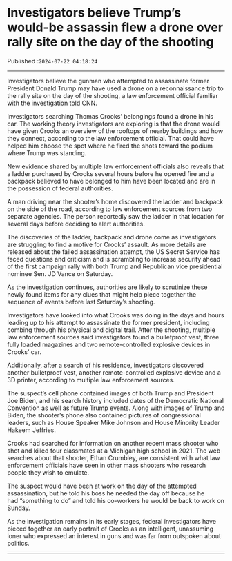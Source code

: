 # Investigators believe Trump’s would-be assassin flew a drone over rally site on the day of the shooting

Published :`2024-07-22 04:18:24`

---

Investigators believe the gunman who attempted to assassinate former President Donald Trump may have used a drone on a reconnaissance trip to the rally site on the day of the shooting, a law enforcement official familiar with the investigation told CNN.

Investigators searching Thomas Crooks’ belongings found a drone in his car. The working theory investigators are exploring is that the drone would have given Crooks an overview of the rooftops of nearby buildings and how they connect, according to the law enforcement official. That could have helped him choose the spot where he fired the shots toward the podium where Trump was standing.

New evidence shared by multiple law enforcement officials also reveals that a ladder purchased by Crooks several hours before he opened fire and a backpack believed to have belonged to him have been located and are in the possession of federal authorities.

A man driving near the shooter’s home discovered the ladder and backpack on the side of the road, according to law enforcement sources from two separate agencies. The person reportedly saw the ladder in that location for several days before deciding to alert authorities.

The discoveries of the ladder, backpack and drone come as investigators are struggling to find a motive for Crooks’ assault. As more details are released about the failed assassination attempt, the US Secret Service has faced questions and criticism and is scrambling to increase security ahead of the first campaign rally with both Trump and Republican vice presidential nominee Sen. JD Vance on Saturday.

As the investigation continues, authorities are likely to scrutinize these newly found items for any clues that might help piece together the sequence of events before last Saturday’s shooting.

Investigators have looked into what Crooks was doing in the days and hours leading up to his attempt to assassinate the former president, including combing through his physical and digital trail. After the shooting, multiple law enforcement sources said investigators found a bulletproof vest, three fully loaded magazines and two remote-controlled explosive devices in Crooks’ car.

Additionally, after a search of his residence, investigators discovered another bulletproof vest, another remote-controlled explosive device and a 3D printer, according to multiple law enforcement sources.

The suspect’s cell phone contained images of both Trump and President Joe Biden, and his search history included dates of the Democratic National Convention as well as future Trump events. Along with images of Trump and Biden, the shooter’s phone also contained pictures of congressional leaders, such as House Speaker Mike Johnson and House Minority Leader Hakeem Jeffries.

Crooks had searched for information on another recent mass shooter who shot and killed four classmates at a Michigan high school in 2021. The web searches about that shooter, Ethan Crumbley, are consistent with what law enforcement officials have seen in other mass shooters who research people they wish to emulate.

The suspect would have been at work on the day of the attempted assassination, but he told his boss he needed the day off because he had “something to do” and told his co-workers he would be back to work on Sunday.

As the investigation remains in its early stages, federal investigators have pieced together an early portrait of Crooks as an intelligent, unassuming loner who expressed an interest in guns and was far from outspoken about politics.

---

